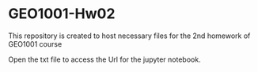 # GEO1001-Hw02
This repository is created to host necessary files for the 2nd homework of GEO1001 course

Open the txt file to access the Url for the jupyter notebook.
